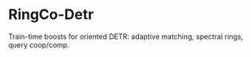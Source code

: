 # RingCo-Detr
Train-time boosts for oriented DETR: adaptive matching, spectral rings, query coop/comp.

